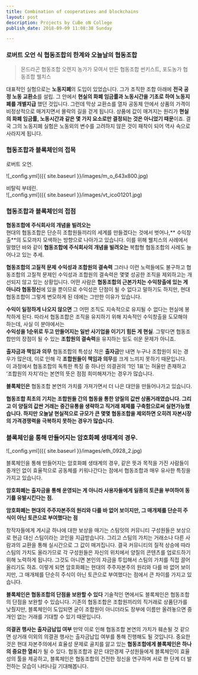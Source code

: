```yaml
---
title: Combination of cooperatives and blockchains
layout: post
description: Projects by CuBe oN College
publish_date: 2018-09-09 11:08:38 Sunday

---
```


### 로버트 오언 식 협동조합의 한계와 오늘날의 협동조합  

>몬드라곤 협동조합
>오렌지 농가가 모여서 만든 협동조합 썬키스트, 포도농가 협동조합 웰치스

대표적인 실험으로는 **노동지폐**의 도입이 있었습니다. 
그가 조직한 조합 아래에 **전국 공정 노동 교환소**를 설립.
그 안에서 **현실의 화폐 임금률과 노동시간을 기초로 하여 노동지폐를 개별지급** 했던 것입니다. 
그런데 막상 교환소를 열자 공동체 안에서 상품의 가격이 비정상적으로 매겨지면서 몰락의 길을 걷게 됩니다. 
상품에 값이 매겨지는 원리가 **현실의 화폐 임금률, 노동시간과 같은 몇 가지 요소로만 결정되는 것은 아니었기 때문**이죠. 
결국 그의 노동지폐 실험은 노동외의 변수를 고려하지 않은 것이 패착이 되어 역사 속으로 사라지게 됩니다.  


### 협동조합과 블록체인의 접목
로버트 오언.

![_config.yml]({{ site.baseurl }}/images/m_o_643x800.jpg)  

비탈릭 부테린.  
![_config.yml]({{ site.baseurl }}/images/vt_ico01201.jpg)

### 협동조합과 블록체인의 접점
**협동조합에 주식회사의 개념을 빌려오는**  
현대의 협동조합은 단순히 조합원들끼리의 세계를 만들겠다는 것에서 벗어나,** 수익창출**의 도모까지 모색하는 방향으로 나아가고 있습니다. 
이를 위해 웰치스의 사례에서 말했던 바와 같이 **협동조합에 주식회사의 개념을 빌려오는** 복합형 협동조합의 사례도 늘어나고 있는 추세.

**협동조합의 고질적 문제**
**수익성과 조합원의 결속력**
그러나 이런 노력들에도 불구하고 협동조합의 고질적 문제인 수익성과 조합원의 결속력은 몇몇 성공한 조직을 제외하고는 개선되지 않고 있는 상황입니다. 
어떤 사람은 **협동조합의 근본가치는 수익창출에 있는 게 아니라 협동정신**에 있을 뿐이므로 수익성은 단점이 될 수 없다고 말하기도 하지만, 
현대 협동조합이 그렇게 변모하게 된 데에는 그만한 이유가 있습니다. 

**수익이 일정하게 나오지 않으면**
그 어떤 조직도 지속적으로 유지될 수 없다는 현실에 봉착하게 된다.
따라서 협동조합은 조직을 유지하기 위해 지속적인 수익창출을 도모해야 하는데, 사실 이 분야에서는   
**수익성을 1순위로 두고 만들어지는 일반 사기업을 이기기 힘든 게 현실**. 
그렇다면 협동조합만의 장점이 될 수 있는 **조합원의 결속력**을 유지하는 일도 쉬운 문제가 아니죠. 

**출자금과 책임과 의무**
협동조합의 특성상 적은 **출자금**만 내면 누구나 조합원이 되는 경우가 많은데, 이로 인해 각 **조합원들이 책임과 의무**를 크게 느끼지 못하기 때문입니다. 이 과정에서 협동조합의 독특한 특징 중 하나인 의결권의 ‘1인 1표’는 허울만 존재하고 ‘조합원의 자치’라는 본연의 뜻은 점점 희미해져가는 경우가 많습니다.

 **블록체인은**  협동조합 본연의 가치를 가져가면서 더 나은 대안을 만들어나가고 있습니다.  

**협동조합 최초의 기치는 조합원들 간의 협동을 통한 양질의 값싼 상품거래였습니다. 그리고 이 양질의 값싼 거래는 중간유통을 생략하고 직거래 체제를 구축함으로써 실현가능했습니다. 하지만 오늘날 현실적으로 규모가 큰 몇몇 협동조합을 제외하면 오히려 자본시장의 가격경쟁력을 극복하지 못하는 경우가 많습니다.**

### 블록체인을 통해 만들어지는 암호화폐 생태계의 경우.  

![_config.yml]({{ site.baseurl }}/images/eth_0928_2.jpg)

블록체인을 통해 만들어지는 암호화폐 생태계의 경우, 같은 뜻과 목적을 가진 사람들이 중개인 없이 효율적으로 공동체를 키워나간다는 점에서 협동조합과 매우 유사한 특징을 가지고 있습니다. 

**암호화폐는 출자금을 통해 운영되는 게 아니라 사용자들에게 일종의 토큰을 부여하여 동기를 유발시킨다는 점.**


**암호화폐는 현대의 주주자본주의 원리와 다를 바 없어 보이지만, 그 매개체를 단순히 주식이 아닌 토큰으로 부여했다는 점**

창작자들에게 게시글 하나에 대한 보상을 매기는 스팀잇의 커뮤니티 구성원들은 보상으로 현금 대신 스팀이라는 코인을 지급받습니다. 그리고 스팀의 가치는 거래소나 다른 사람과의 교환을 통해 실시간으로 그 값이 매겨집니다. 결국 커뮤니티의 질적 상승에 따라 스팀의 가치도 올라가므로 각 구성원들은 자신의 위치에서 양질의 콘텐츠를 업로드하기 위해 노력하게 됩니다. 그것도 아니면 본인의 자금을 투입해서 스팀의 가치를 직접 끌어올리기도 하죠. 이렇게 되면 암호화폐는 현대의 주주자본주의 원리와 다를 바 없어 보이지만, 그 매개체를 단순히 주식이 아닌 토큰으로 부여했다는 점에서 큰 차이를 가지고 있습니다.

**블록체인은 협동조합의 단점을 보완할 수 있다**
기술적인 면에서도 블록체인은 협동조합의 단점을 보완할 수 있습니다. 
기존의 협동조합은 조합원끼리의 직거래로 상품단가를 낮췄지만, 블록체인이 도입되면 굳이 조합원이 아니더라도 장부에 이름만 올려놓으면 중개인 없는 거래를 기대할 수 있기 때문입니다. 

 **의결권 행사는 출자금납입 여부**
만약 이로 인해 협동조합 본연의 가치가 훼손될 것 같으면 상거래 이외의 의결권 행사는 출자금납입 여부를 통해 진행해도 될 것입니다. 중요한 것은 현대 자본주의에서 효율성 문제로 골치를 앓고 있는 **협동조합에게 블록체인은 하나의 중요한 열쇠**가 될 수 있다. 
협동조합과 같은 대안경제 구성원들에게 블록체인이 효율성의 툴을 제공하고, 블록체인은 협동조합의 건전한 정신을 연구하며 서로 한 단계 더 발전하는 모습이 나타나길 기대해봅니다.
